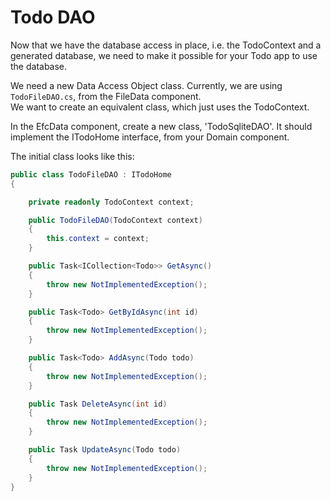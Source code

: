 # Todo DAO

Now that we have the database access in place, i.e. the TodoContext and a generated database, we need to make it possible for your Todo app to use the database.

We need a new Data Access Object class. Currently, we are using `TodoFileDAO.cs`, from the FileData component.\
We want to create an equivalent class, which just uses the TodoContext.

In the EfcData component, create a new class, 'TodoSqliteDAO'. It should implement the ITodoHome interface, from your Domain component.

The initial class looks like this:

```csharp
public class TodoFileDAO : ITodoHome
{

    private readonly TodoContext context;

    public TodoFileDAO(TodoContext context)
    {
        this.context = context;
    }

    public Task<ICollection<Todo>> GetAsync()
    {
        throw new NotImplementedException();
    }

    public Task<Todo> GetByIdAsync(int id)
    {
        throw new NotImplementedException();
    }

    public Task<Todo> AddAsync(Todo todo)
    {
        throw new NotImplementedException();
    }

    public Task DeleteAsync(int id)
    {
        throw new NotImplementedException();
    }

    public Task UpdateAsync(Todo todo)
    {
        throw new NotImplementedException();
    }
}
```
